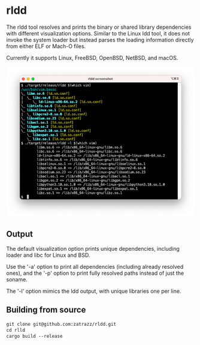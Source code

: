 # rldd

The rldd tool resolves and prints the binary or shared library dependencies with different visualization options.  Similar to the Linux ldd tool, it does not invoke the system loader but instead parses the loading information directly from either ELF or Mach-O files.

Currently it supports Linux, FreeBSD, OpenBSD, NetBSD, and macOS.

![screenshot](doc/screenshot.png)

## Output

The default visualization option prints unique dependencies, including loader and libc for Linux and BSD.

Use the '-a' option to print all dependencies (including already resolved ones), and the '-p' option to print fully resolved paths instead of just the soname.

The '-l' option mimics the ldd output, with unique libraries one per line.


## Building from source

```
git clone git@github.com:zatrazz/rldd.git
cd rlld
cargo build --release
```

